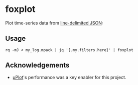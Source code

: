 # foxplot

Plot time-series data from [line-delimited JSON](https://en.wikipedia.org/wiki/JSON_streaming#Line-delimited_JSON):

## Usage

```console
rq -mJ < my_log.mpack | jq '{.my.filters.here}' | foxplot
```

## Acknowledgements

* [µPlot](https://github.com/leeoniya/uPlot)'s performance was a key enabler for this project.
